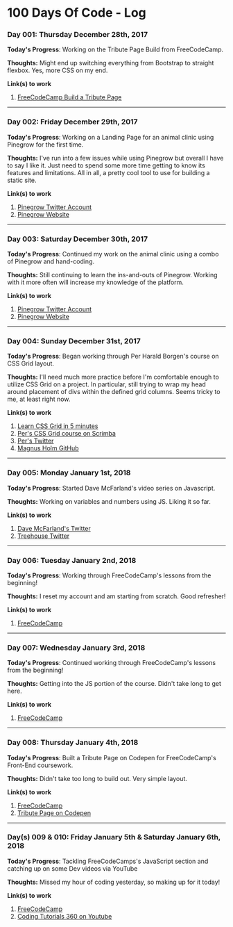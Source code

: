 # 100 Days Of Code - Log

### Day 001: Thursday December 28th, 2017

**Today's Progress**: Working on the Tribute Page Build from FreeCodeCamp.

**Thoughts:** Might end up switching everything from Bootstrap to straight flexbox. Yes, more CSS on my end.

**Link(s) to work**
1. [FreeCodeCamp Build a Tribute Page](https://www.freecodecamp.org/challenges/build-a-tribute-page)

---

### Day 002: Friday December 29th, 2017

**Today's Progress**: Working on a Landing Page for an animal clinic using Pinegrow for the first time.

**Thoughts:** I've run into a few issues while using Pinegrow but overall I have to say I like it. Just need to spend some more time getting to know its features and limitations. All in all, a pretty cool tool to use for building a static site.

**Link(s) to work**
1. [Pinegrow Twitter Account](https://twitter.com/pinegrow)
2. [Pinegrow Website](https://pinegrow.com/)

---

### Day 003: Saturday December 30th, 2017

**Today's Progress**: Continued my work on the animal clinic using a combo of Pinegrow and hand-coding.

**Thoughts:** Still continuing to learn the ins-and-outs of Pinegrow. Working with it more often will increase my knowledge of the platform.

**Link(s) to work**
1. [Pinegrow Twitter Account](https://twitter.com/pinegrow)
2. [Pinegrow Website](https://pinegrow.com/)

---

### Day 004: Sunday December 31st, 2017

**Today's Progress**: Began working through Per Harald Borgen's course on CSS Grid layout.

**Thoughts:** I'll need much more practice before I'm comfortable enough to utilize CSS Grid on a project. In particular, still trying to wrap my head around placement of divs within the defined grid columns. Seems tricky to me, at least right now.

**Link(s) to work**
1. [Learn CSS Grid in 5 minutes](https://medium.freecodecamp.org/learn-css-grid-in-5-minutes-f582e87b1228)
2. [Per's CSS Grid course on Scrimba](https://scrimba.com/g/gR8PTE)
3. [Per's Twitter](https://twitter.com/perborgen)
4. [Magnus Holm GitHub](https://github.com/judofyr)

---

### Day 005: Monday January 1st, 2018

**Today's Progress**: Started Dave McFarland's video series on Javascript.

**Thoughts:** Working on variables and numbers using JS. Liking it so far.

**Link(s) to work**
1. [Dave McFarland's Twitter](https://twitter.com/davemcfarland)
2.  [Treehouse Twitter](https://twitter.com/treehouse)

---

### Day 006: Tuesday January 2nd, 2018

**Today's Progress**: Working through FreeCodeCamp's lessons from the beginning!

**Thoughts:** I reset my account and am starting from scratch. Good refresher!

**Link(s) to work**
1. [FreeCodeCamp](https://www.freecodecamp.org)

---

### Day 007: Wednesday January 3rd, 2018

**Today's Progress**: Continued working through FreeCodeCamp's lessons from the beginning!

**Thoughts:** Getting into the JS portion of the course. Didn't take long to get here.

**Link(s) to work**
1. [FreeCodeCamp](https://www.freecodecamp.org)

---

### Day 008: Thursday January 4th, 2018

**Today's Progress**: Built a Tribute Page on Codepen for FreeCodeCamp's Front-End coursework.

**Thoughts:** Didn't take too long to build out. Very simple layout.

**Link(s) to work**
1. [FreeCodeCamp](https://www.freecodecamp.org)
2. [Tribute Page on Codepen](https://codepen.io/davebrener-1478702082/full/opepzJ/)

---

### Day(s) 009 & 010: Friday January 5th & Saturday January 6th, 2018

**Today's Progress**: Tackling FreeCodeCamps's JavaScript section and catching up on some Dev videos via YouTube

**Thoughts:** Missed my hour of coding yesterday, so making up for it today!

**Link(s) to work**
1. [FreeCodeCamp](https://www.freecodecamp.org)
2. [Coding Tutorials 360 on Youtube](https://www.youtube.com/channel/UC5Wi_NYysX-LfcqT3Hq9Faw)
